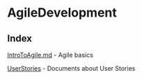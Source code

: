 AgileDevelopment
================

Index
-----

[IntroToAgile.md][L01] - Agile basics

[UserStories][L02] - Documents about User Stories



[L01]: https://github.com/Crossroadsman/AgileDevelopment/blob/master/IntroToAgile.md
[L02]: https://github.com/Crossroadsman/AgileDevelopment/tree/master/UserStories
